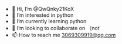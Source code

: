 - 👋 Hi, I’m @QwQnky21KoX
- 👀 I’m interested in python
- 🌱 I’m currently learning python
- 💞️ I’m looking to collaborate on （not
- 📫 How to reach me 3069309919@qq.com

<!---
QwQnky21KoX/QwQnky21KoX is a ✨ special ✨ repository because its `README.md` (this file) appears on your GitHub profile.
You can click the Preview link to take a look at your changes.
--->
